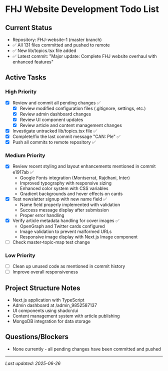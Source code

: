# FHJ Website Development Todo List

## Current Status
- Repository: FHJ-website-1 (master branch)
- ✅ All 131 files committed and pushed to remote
- ✅ New lib/topics.tsx file added
- ✅ Latest commit: "Major update: Complete FHJ website overhaul with enhanced features"

## Active Tasks

### High Priority
- [x] Review and commit all pending changes ✅
  - [x] Review modified configuration files (.gitignore, settings, etc.)
  - [x] Review admin dashboard changes
  - [x] Review UI component updates
  - [x] Review article and content management changes
- [x] Investigate untracked lib/topics.tsx file ✅
- [x] Complete/fix the last commit message "CAN: Ple" ✅
- [x] Push all commits to remote repository ✅

### Medium Priority
- [x] Review recent styling and layout enhancements mentioned in commit e1917ab ✅
  - Google Fonts integration (Montserrat, Rajdhani, Inter)
  - Improved typography with responsive sizing
  - Enhanced color system with CSS variables
  - Gradient backgrounds and hover effects on cards
- [x] Test newsletter signup with new name field ✅
  - Name field properly implemented with validation
  - Success message display after submission
  - Proper error handling
- [x] Verify article metadata handling for cover images ✅
  - OpenGraph and Twitter cards configured
  - Image validation to prevent malformed URLs
  - Responsive image display with Next.js Image component
- [ ] Check master-topic-map test change

### Low Priority
- [ ] Clean up unused code as mentioned in commit history
- [ ] Improve overall responsiveness

## Project Structure Notes
- Next.js application with TypeScript
- Admin dashboard at /admin_9852587137
- UI components using shadcn/ui
- Content management system with article publishing
- MongoDB integration for data storage

## Questions/Blockers
- None currently - all pending changes have been committed and pushed

---
*Last updated: 2025-06-26*